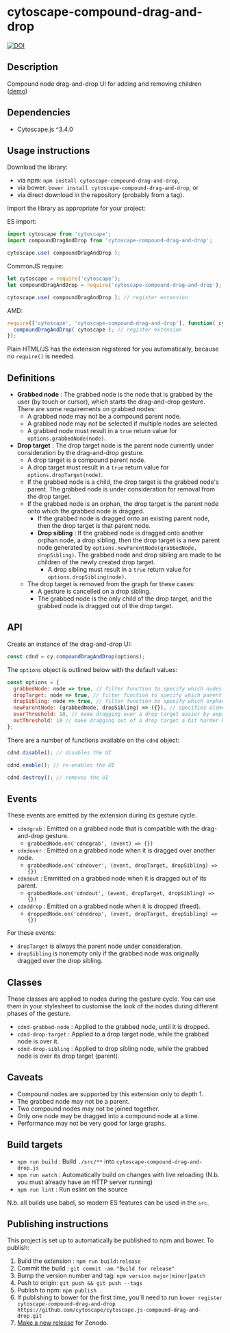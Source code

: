 cytoscape-compound-drag-and-drop
================================================================================

[![DOI](https://zenodo.org/badge/165720339.svg)](https://zenodo.org/badge/latestdoi/165720339)

## Description

Compound node drag-and-drop UI for adding and removing children ([demo](http://cytoscape.github.io/cytoscape.js-compound-drag-and-drop))


## Dependencies

 * Cytoscape.js ^3.4.0


## Usage instructions

Download the library:
 * via npm: `npm install cytoscape-compound-drag-and-drop`,
 * via bower: `bower install cytoscape-compound-drag-and-drop`, or
 * via direct download in the repository (probably from a tag).

Import the library as appropriate for your project:

ES import:

```js
import cytoscape from 'cytoscape';
import compoundDragAndDrop from 'cytoscape-compound-drag-and-drop';

cytoscape.use( compoundDragAndDrop );
```

CommonJS require:

```js
let cytoscape = require('cytoscape');
let compoundDragAndDrop = require('cytoscape-compound-drag-and-drop');

cytoscape.use( compoundDragAndDrop ); // register extension
```

AMD:

```js
require(['cytoscape', 'cytoscape-compound-drag-and-drop'], function( cytoscape, compoundDragAndDrop ){
  compoundDragAndDrop( cytoscape ); // register extension
});
```

Plain HTML/JS has the extension registered for you automatically, because no `require()` is needed.


## Definitions

- **Grabbed node** : The grabbed node is the node that is grabbed by the user (by touch or cursor), which starts the drag-and-drop gesture.  There are some requirements on grabbed nodes:
  - A grabbed node may not be a compound parent node.
  - A grabbed node may not be selected if multiple nodes are selected.
  - A grabbed node must result in a `true` return value for `options.grabbedNode(node)`.
- **Drop target** : The drop target node is the parent node currently under consideration by the drag-and-drop gesture.
  - A drop target is a compound parent node.
  - A drop target must result in a `true` return value for `options.dropTarget(node)`.
  - If the grabbed node is a child, the drop target is the grabbed node's parent.  The grabbed node is under consideration for removal from the drop target.
  - If the grabbed node is an orphan, the drop target is the parent node onto which the grabbed node is dragged.
    - If the grabbed node is dragged onto an existing parent node, then the drop target is that parent node.
    - **Drop sibling** : If the grabbed node is dragged onto another orphan node, a drop sibling, then the drop target is a new parent node generated by `options.newParentNode(grabbedNode, dropSibling)`.  The grabbed node and drop sibling are made to be children of the newly created drop target.
      - A drop sibling must result in a `true` return value for `options.dropSibling(node)`.
  - The drop target is removed from the graph for these cases:
    - A gesture is cancelled on a drop sibling.
    - The grabbed node is the only child of the drop target, and the grabbed node is dragged out of the drop target.


## API

Create an instance of the drag-and-drop UI:

```js
const cdnd = cy.compoundDragAndDrop(options);
```

The `options` object is outlined below with the default values:

```js
const options = {
  grabbedNode: node => true, // filter function to specify which nodes are valid to grab and drop into other nodes
  dropTarget: node => true, // filter function to specify which parent nodes are valid drop targets
  dropSibling: node => true, // filter function to specify which orphan nodes are valid drop siblings
  newParentNode: (grabbedNode, dropSibling) => ({}), // specifies element json for parent nodes added by dropping an orphan node on another orphan (a drop sibling)
  overThreshold: 10, // make dragging over a drop target easier by expanding the hit area by this amount on all sides
  outThreshold: 10 // make dragging out of a drop target a bit harder by expanding the hit area by this amount on all sides
};
```

There are a number of functions available on the `cdnd` object:

```js
cdnd.disable(); // disables the UI

cdnd.enable(); // re-enables the UI

cdnd.destroy(); // removes the UI
```

## Events

These events are emitted by the extension during its gesture cycle.

- `cdndgrab` : Emitted on a grabbed node that is compatible with the drag-and-drop gesture.
  - `grabbedNode.on('cdndgrab', (event) => {})`
- `cdndover` : Emitted on a grabbed node when it is dragged over another node.
  - `grabbedNode.on('cdndover', (event, dropTarget, dropSibling) => {})`
- `cdndout` : Emmitted on a grabbed node when it is dragged out of its parent.
  - `grabbedNode.on('cdndout', (event, dropTarget, dropSibling) => {})`
- `cdnddrop` : Emitted on a grabbed node when it is dropped (freed).
  - `droppedNode.on('cdnddrop', (event, dropTarget, dropSibling) => {})`

For these events:

- `dropTarget` is always the parent node under consideration.
- `dropSibling` is nonempty only if the grabbed node was originally dragged over the drop sibling.

## Classes

These classes are applied to nodes during the gesture cycle.  You can use them in your stylesheet to customise the look of the nodes during different phases of the gesture.

- `cdnd-grabbed-node` : Applied to the grabbed node, until it is dropped.
- `cdnd-drop-target` : Applied to a drop target node, while the grabbed node is over it.
- `cdnd-drop-sibling` : Applied to drop sibling node, while the grabbed node is over its drop target (parent).

## Caveats

- Compound nodes are supported by this extension only to depth 1.
- The grabbed node may not be a parent.
- Two compound nodes may not be joined together.
- Only one node may be dragged into a compound node at a time.
- Performance may not be very good for large graphs.

## Build targets

* `npm run build` : Build `./src/**` into `cytoscape-compound-drag-and-drop.js`
* `npm run watch` : Automatically build on changes with live reloading (N.b. you must already have an HTTP server running)
* `npm run lint` : Run eslint on the source

N.b. all builds use babel, so modern ES features can be used in the `src`.


## Publishing instructions

This project is set up to automatically be published to npm and bower.  To publish:

1. Build the extension : `npm run build:release`
1. Commit the build : `git commit -am "Build for release"`
1. Bump the version number and tag: `npm version major|minor|patch`
1. Push to origin: `git push && git push --tags`
1. Publish to npm: `npm publish .`
1. If publishing to bower for the first time, you'll need to run `bower register cytoscape-compound-drag-and-drop https://github.com/cytoscape/cytoscape.js-compound-drag-and-drop.git`
1. [Make a new release](https://github.com/cytoscape/cytoscape.js-compound-drag-and-drop/releases/new) for Zenodo.
